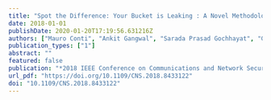 ```yaml
---
title: "Spot the Difference: Your Bucket is Leaking : A Novel Methodology to Expose A/B Testing Effortlessly"
date: 2018-01-01
publishDate: 2020-01-20T17:19:56.631216Z
authors: ["Mauro Conti", "Ankit Gangwal", "Sarada Prasad Gochhayat", "Gabriele Tolomei"]
publication_types: ["1"]
abstract: ""
featured: false
publication: "*2018 IEEE Conference on Communications and Network Security, CNS 2018, Beijing, China, May 30 - June 1, 2018*, pp. 1-7"
url_pdf: "https://doi.org/10.1109/CNS.2018.8433122"
doi: "10.1109/CNS.2018.8433122"
---
```


